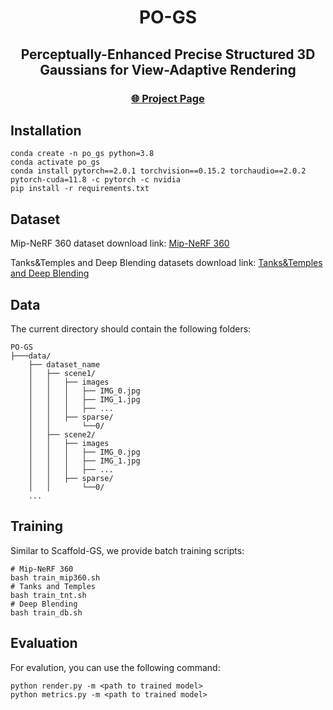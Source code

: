 <h1 align="center"><strong>PO-GS</strong></h1>
<h2 align="center">Perceptually-Enhanced Precise Structured 3D Gaussians for View-Adaptive Rendering</h2>
<p align="center">
<p align="center">
    
  </p>
  <h3 align="center"><a href="https://pogs.github.io/">🌐 Project Page</a></h3>
  <div align="center"></div>
</p>

## Installation

```
conda create -n po_gs python=3.8
conda activate po_gs
conda install pytorch==2.0.1 torchvision==0.15.2 torchaudio==2.0.2 pytorch-cuda=11.8 -c pytorch -c nvidia
pip install -r requirements.txt
```

## Dataset

Mip-NeRF 360 dataset download link: [Mip-NeRF 360](https://jonbarron.info/mipnerf360/)

Tanks&Temples and Deep Blending datasets download link: [Tanks&Temples and Deep Blending](https://repo-sam.inria.fr/fungraph/3d-gaussian-splatting/datasets/input/tandt_db.zip)

## Data

The current directory should contain the following folders:

```
PO-GS
├───data/
    ├── dataset_name
    │   ├── scene1/
    │   │   ├── images
    │   │   │   ├── IMG_0.jpg
    │   │   │   ├── IMG_1.jpg
    │   │   │   ├── ...
    │   │   ├── sparse/
    │   │       └──0/
    │   ├── scene2/
    │   │   ├── images
    │   │   │   ├── IMG_0.jpg
    │   │   │   ├── IMG_1.jpg
    │   │   │   ├── ...
    │   │   ├── sparse/
    │   │       └──0/
    ...
```

## Training 

Similar to Scaffold-GS, we provide batch training scripts:

```
# Mip-NeRF 360
bash train_mip360.sh
# Tanks and Temples
bash train_tnt.sh
# Deep Blending
bash train_db.sh
```

## Evaluation 

For evalution, you can use the following command:

```
python render.py -m <path to trained model> 
python metrics.py -m <path to trained model> 
```



